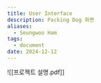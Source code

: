 ```yaml
---
title: User Interface
description: Packing Dog 화면
aliases:
  - Seungwoo Ham
tags:
  - document
date: 2024-12-12
---
```

![[프로젝트 설명.pdf]]